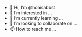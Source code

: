 - 👋 Hi, I’m @hoaisabbst
- 👀 I’m interested in ...
- 🌱 I’m currently learning ...
- 💞️ I’m looking to collaborate on ...
- 📫 How to reach me ...

<!---
hoaisabbst/hoaisabbst is a ✨ special ✨ repository because its `README.md` (this file) appears on your GitHub profile.
You can click the Preview link to take a look at your changes.
--->
